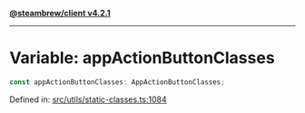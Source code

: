 [**@steambrew/client v4.2.1**](../README.md)

***

# Variable: appActionButtonClasses

```ts
const appActionButtonClasses: AppActionButtonClasses;
```

Defined in: [src/utils/static-classes.ts:1084](https://github.com/SteamClientHomebrew/SDK/blob/main/typescript-packages/client/src/utils/static-classes.ts#L1084)
